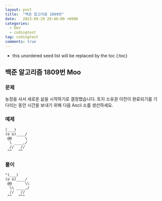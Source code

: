 ```yaml
---
layout: post
title:  "백준 알고리즘 1809번"
date:   2023-09-29 20:46:00 +0900
categories:
  - Dev
  - codingtest
tag: codingtest
comments: true
---
```


* this unordered seed list will be replaced by the toc
{:toc}

## 백준 알고리즘 1809번 Moo

### 문제

농장을 사서 새로운 삶을 시작하기로 결정했습니다. 토지 소유권 이전이 완료되기를 기다리는 동안 시간을 보내기 위해 다음 Ascii 소를 생산하세요.

### 예제

```text
(___)
(o o)____/
 @@      \
  \ ____,/
  //   //
 ^^   ^^
```

### 풀이

```Golfscript
"(___)
(o o)____/
 @@      \\
  \\ ____,/
  //   //
 ^^   ^^"
```